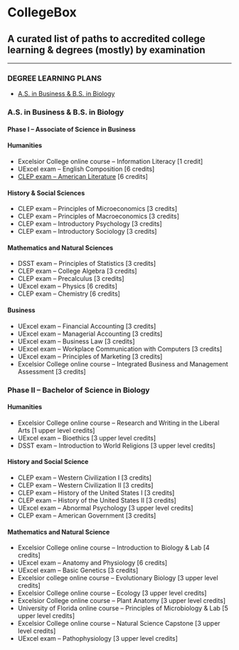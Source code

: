 # CollegeBox
## A curated list of paths to accredited college learning & degrees (mostly) by examination
---
### DEGREE LEARNING PLANS
- [A.S. in Business & B.S. in Biology](#as-in-business--bs-in-biology)

### A.S. in Business & B.S. in Biology
#### Phase I – Associate of Science in Business

#### Humanities

- Excelsior College online course – Information Literacy [1 credit]
-  UExcel exam – English Composition [6 credits]
-  [CLEP exam – American Literature](https://clep.collegeboard.org/composition-and-literature/american-literature) [6 credits]

#### History & Social Sciences

- CLEP exam – Principles of Microeconomics [3 credits]
- CLEP exam – Principles of Macroeconomics [3 credits]
- CLEP exam – Introductory Psychology [3 credits]
- CLEP exam – Introductory Sociology [3 credits]

#### Mathematics and Natural Sciences

- DSST exam – Principles of Statistics [3 credits]
- CLEP exam – College Algebra [3 credits]
- CLEP exam – Precalculus [3 credits]
- UExcel exam – Physics [6 credits]
- CLEP exam – Chemistry [6 credits]

#### Business

- UExcel exam – Financial Accounting [3 credits]
- UExcel exam – Managerial Accounting [3 credits]
- UExcel exam – Business Law [3 credits]
- UExcel exam – Workplace Communication with Computers [3 credits]
- UExcel exam – Principles of Marketing [3 credits]
- Excelsior College online course – Integrated Business and Management Assessment [3 credits]

### Phase II – Bachelor of Science in Biology

#### Humanities

- Excelsior College online course – Research and Writing in the Liberal Arts [1 upper level credits]
- UExcel exam – Bioethics [3 upper level credits]
- DSST exam – Introduction to World Religions [3 upper level credits]

#### History and Social Science

- CLEP exam – Western Civilization I [3 credits]
- CLEP exam – Western Civilization II [3 credits]
- CLEP exam – History of the United States I [3 credits]
- CLEP exam – History of the United States II [3 credits]
- UExcel exam – Abnormal Psychology [3 upper level credits]
- CLEP exam – American Government [3 credits]

#### Mathematics and Natural Science

- Excelsior College online course – Introduction to Biology & Lab [4 credits]
- UExcel exam – Anatomy and Physiology [6 credits]
- UExcel exam – Basic Genetics [3 credits]
- Excelsior college online course – Evolutionary Biology [3 upper level credits]
- Excelsior College online course – Ecology [3 upper level credits]
- Excelsior College online course – Plant Anatomy [3 upper level credits]
- University of Florida online course – Principles of Microbiology & Lab [5 upper level credits]
- Excelsior College online course – Natural Science Capstone [3 upper level credits]
- UExcel exam – Pathophysiology [3 upper level credits]
